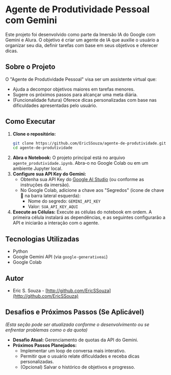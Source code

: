 # Agente de Produtividade Pessoal com Gemini

Este projeto foi desenvolvido como parte da Imersão IA do Google com Gemini e Alura.
O objetivo é criar um agente de IA que auxilie o usuário a organizar seu dia, definir tarefas com base em seus objetivos e oferecer dicas.

## Sobre o Projeto

O "Agente de Produtividade Pessoal" visa ser um assistente virtual que:
- Ajuda a decompor objetivos maiores em tarefas menores.
- Sugere os próximos passos para alcançar uma meta diária.
- (Funcionalidade futura) Oferece dicas personalizadas com base nas dificuldades apresentadas pelo usuário.

## Como Executar

1.  **Clone o repositório:**
    ```bash
    git clone https://github.com/EricSSouza/agente-de-produtividade.git
    cd agente-de-produtividade
    ```
2.  **Abra o Notebook:**
    O projeto principal está no arquivo `agente_produtividade.ipynb`. Abra-o no Google Colab ou em um ambiente Jupyter local.
3.  **Configure sua API Key do Gemini:**
    *   Obtenha sua API Key do [Google AI Studio](https://makersuite.google.com/app/apikey) (ou conforme as instruções da imersão).
    *   No Google Colab, adicione a chave aos "Segredos" (ícone de chave 🔑 na barra lateral esquerda):
        *   Nome do segredo: `GEMINI_API_KEY`
        *   Valor: `SUA_API_KEY_AQUI`
4.  **Execute as Células:**
    Execute as células do notebook em ordem. A primeira célula instalará as dependências, e as seguintes configurarão a API e iniciarão a interação com o agente.

## Tecnologias Utilizadas

-   Python
-   Google Gemini API (via `google-generativeai`)
-   Google Colab

## Autor

-   Eric S. Souza - [http://github.com/EricSSouza](http://github.com/EricSSouza)

## Desafios e Próximos Passos (Se Aplicável)
*(Esta seção pode ser atualizada conforme o desenvolvimento ou se enfrentar problemas como o da quota)*

-   **Desafio Atual:** Gerenciamento de quotas da API do Gemini.
-   **Próximos Passos Planejados:**
    -   Implementar um loop de conversa mais interativo.
    -   Permitir que o usuário relate dificuldades e receba dicas personalizadas.
    -   (Opcional) Salvar o histórico de objetivos e progresso.
